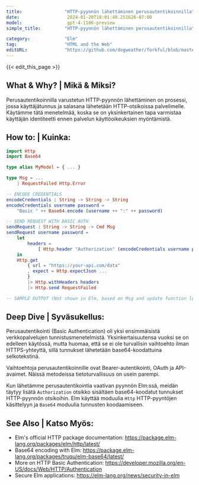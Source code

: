 ```yaml
---
title:                "HTTP-pyynnön lähettäminen perusautentikoinnilla"
date:                  2024-01-20T18:01:40.251626-07:00
model:                 gpt-4-1106-preview
simple_title:         "HTTP-pyynnön lähettäminen perusautentikoinnilla"

category:             "Elm"
tag:                  "HTML and the Web"
editURL:              "https://github.com/dogweather/forkful/blob/master/content/fi/elm/sending-an-http-request-with-basic-authentication.md"
---
```


{{< edit_this_page >}}

## What & Why? | Mikä & Miksi?
Perusautentikoinnilla varustetun HTTP-pyynnön lähettäminen on prosessi, jossa käyttäjätunnus ja salasana lähetetään HTTP-otsikoissa palvelimelle. Käytämme tätä menetelmää, koska se on yksinkertainen tapa varmistaa käyttäjän identiteetti ennen palvelun käyttöoikeuksien myöntämistä.

## How to: | Kuinka:
```Elm
import Http
import Base64

type alias MyModel = { ... }

type Msg = ...
    | RequestFailed Http.Error

-- ENCODE CREDENTIALS
encodeCredentials : String -> String -> String
encodeCredentials username password =
    "Basic " ++ Base64.encode (username ++ ":" ++ password)

-- SEND REQUEST WITH BASIC AUTH
sendRequest : String -> String -> Cmd Msg
sendRequest username password =
    let
        headers =
            [ Http.header "Authorization" (encodeCredentials username password) ]
    in
    Http.get
        { url = "https://your-api.com/data"
        , expect = Http.expectJson ...
        }
        |> Http.withHeaders headers
        |> Http.send RequestFailed

-- SAMPLE OUTPUT (Not shown in Elm, based on Msg and update function logic)
```

## Deep Dive | Syväsukellus:
Perusautentikointi (Basic Authentication) oli yksi ensimmäisistä verkkopalvelujen tunnistusmenetelmistä. Yksinkertaisuutensa vuoksi se on edelleen käytössä, mutta huomaa, että se ei ole turvallisin vaihtoehto ilman HTTPS-yhteyttä, sillä tunnukset lähetetään base64-koodattuina selkotekstinä.

Vaihtoehtoja perusautentikoinnille ovat Bearer-autentikointi, OAuth ja API-avaimet. Näissä metodeissa tietoturvallisuus on usein parempi.

Kun lähetämme perusautentikointia vaativan pyynnön Elm:ssä, meidän täytyy lisätä `Authorization` otsikko sisältäen base64-koodatut tunnukset HTTP-pyynnön otsikoihin. Elm käyttää moduulia `Http` HTTP-pyyntöjen käsittelyyn ja `Base64` moduulia tunnusten koodaamiseen.

## See Also | Katso Myös:
- Elm's official HTTP package documentation: https://package.elm-lang.org/packages/elm/http/latest/
- Base64 encoding with Elm: https://package.elm-lang.org/packages/truqu/elm-base64/latest/
- More on HTTP Basic Authentication: https://developer.mozilla.org/en-US/docs/Web/HTTP/Authentication
- Secure Elm applications: https://elm-lang.org/news/security-in-elm
